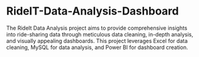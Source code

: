 # RideIT-Data-Analysis-Dashboard
The RideIt Data Analysis project aims to provide comprehensive insights into ride-sharing data through meticulous data cleaning, in-depth analysis, and visually appealing dashboards. This project leverages Excel for data cleaning, MySQL for data analysis, and Power BI for dashboard creation.
